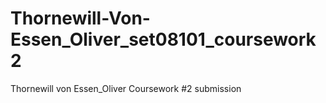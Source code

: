 # Thornewill-Von-Essen_Oliver_set08101_coursework2
Thornewill von Essen_Oliver Coursework #2 submission
